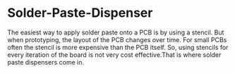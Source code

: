 # Solder-Paste-Dispenser
The easiest way to apply solder paste onto a PCB is by using a stencil. But when prototyping, the layout of the PCB changes over time. For small PCBs often the stencil is more expensive than the PCB itself. So, using stencils for every iteration of the board is not very cost effective.That is where solder paste dispensers come in.
